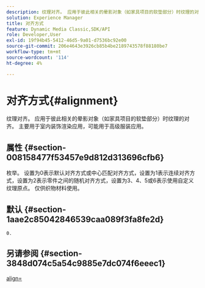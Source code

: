 ```yaml
---
description: 纹理对齐。 应用于彼此相关的晕影对象（如家具项目的软垫部分）时纹理的对齐。 主要用于室内装饰渲染应用，可能用于高级服装应用。
solution: Experience Manager
title: 对齐方式
feature: Dynamic Media Classic,SDK/API
role: Developer,User
exl-id: 19f94b45-5412-46d5-9a01-d7536bc92e00
source-git-commit: 206e4643e3926cb85b4be2189743578f88180be7
workflow-type: tm+mt
source-wordcount: '114'
ht-degree: 4%

---
```


# 对齐方式{#alignment}

纹理对齐。 应用于彼此相关的晕影对象（如家具项目的软垫部分）时纹理的对齐。 主要用于室内装饰渲染应用，可能用于高级服装应用。

## 属性 {#section-008158477f53457e9d812d313696cfb6}

枚举。 设置为0表示默认对齐方式或中心匹配对齐方式，设置为1表示连续对齐方式，设置为2表示零件之间的随机对齐方式，设置为3、4、5或6表示使用自定义纹理原点。 仅供织物材料使用。

## 默认 {#section-1aae2c85042846539caa089f3fa8fe2d}

`0.`

## 另请参阅 {#section-3848d074c5a54c9885e7dc074f6eeec1}

[align=](../../../../../ir-api/http-protocol/image-rendering-api-ref/c-ir-http-protocol-ref/c-ir-http-protocol-command-reference/r-ir-align.md#reference-4d63baa522ce42f9b15167ba34c5c6a7)
